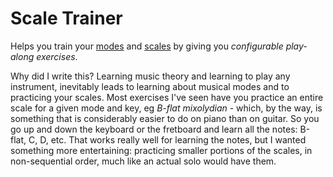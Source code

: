 Scale Trainer
============

Helps you train your [modes](http://en.wikipedia.org/wiki/Mode_%28music%29#Modern) and [scales](http://en.wikipedia.org/wiki/Scale_(music))
by giving you *configurable play-along exercises*.

Why did I write this? Learning music theory and learning to play any instrument,
inevitably leads to learning about musical modes and to practicing your scales.
Most exercises I've seen have you practice an entire scale for a given mode and key, eg *B-flat mixolydian* - 
which, by the way, is something that is considerably easier to do on piano than on guitar.
So you go up and down the keyboard or the fretboard and learn all the notes: B-flat, C, D, etc. 
That works really well for learning the notes, but I wanted something more entertaining:
practicing smaller portions of the scales, in non-sequential order, much like an actual solo 
would have them.



